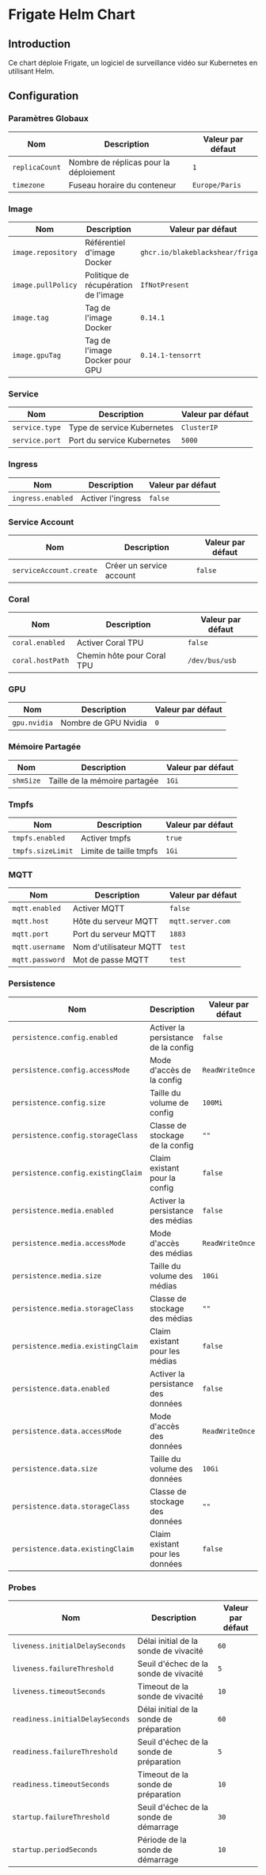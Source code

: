 # Frigate Helm Chart

## Introduction

Ce chart déploie Frigate, un logiciel de surveillance vidéo sur Kubernetes en utilisant Helm.

## Configuration

### Paramètres Globaux

| Nom             | Description                                     | Valeur par défaut  |
|-----------------|-------------------------------------------------|--------------------|
| `replicaCount`  | Nombre de réplicas pour la déploiement          | `1`                |
| `timezone`      | Fuseau horaire du conteneur                     | `Europe/Paris`     |

### Image

| Nom                | Description                                 | Valeur par défaut                      |
|--------------------|---------------------------------------------|----------------------------------------|
| `image.repository` | Référentiel d'image Docker                  | `ghcr.io/blakeblackshear/frigate`      |
| `image.pullPolicy` | Politique de récupération de l'image        | `IfNotPresent`                         |
| `image.tag`        | Tag de l'image Docker                       | `0.14.1`                               |
| `image.gpuTag`     | Tag de l'image Docker pour GPU              | `0.14.1-tensorrt`                      |

### Service

| Nom         | Description                           | Valeur par défaut |
|-------------|---------------------------------------|-------------------|
| `service.type` | Type de service Kubernetes         | `ClusterIP`       |
| `service.port` | Port du service Kubernetes         | `5000`            |

### Ingress

| Nom           | Description                         | Valeur par défaut |
|---------------|-------------------------------------|-------------------|
| `ingress.enabled` | Activer l'ingress               | `false`           |

### Service Account

| Nom                | Description                     | Valeur par défaut |
|--------------------|---------------------------------|-------------------|
| `serviceAccount.create` | Créer un service account   | `false`           |

### Coral

| Nom                | Description                     | Valeur par défaut |
|--------------------|---------------------------------|-------------------|
| `coral.enabled`    | Activer Coral TPU               | `false`           |
| `coral.hostPath`   | Chemin hôte pour Coral TPU      | `/dev/bus/usb`    |

### GPU

| Nom                | Description                     | Valeur par défaut |
|--------------------|---------------------------------|-------------------|
| `gpu.nvidia`       | Nombre de GPU Nvidia            | `0`               |

### Mémoire Partagée

| Nom                | Description                     | Valeur par défaut |
|--------------------|---------------------------------|-------------------|
| `shmSize`          | Taille de la mémoire partagée   | `1Gi`             |

### Tmpfs

| Nom                | Description                     | Valeur par défaut |
|--------------------|---------------------------------|-------------------|
| `tmpfs.enabled`    | Activer tmpfs                   | `true`            |
| `tmpfs.sizeLimit`  | Limite de taille tmpfs          | `1Gi`             |

### MQTT

| Nom                | Description                     | Valeur par défaut  |
|--------------------|---------------------------------|--------------------|
| `mqtt.enabled`     | Activer MQTT                    | `false`            |
| `mqtt.host`        | Hôte du serveur MQTT            | `mqtt.server.com`  |
| `mqtt.port`        | Port du serveur MQTT            | `1883`             |
| `mqtt.username`    | Nom d'utilisateur MQTT          | `test`             |
| `mqtt.password`    | Mot de passe MQTT               | `test`             |

### Persistence

| Nom                | Description                                      | Valeur par défaut |
|--------------------|--------------------------------------------------|-------------------|
| `persistence.config.enabled`    | Activer la persistance de la config  | `false`           |
| `persistence.config.accessMode` | Mode d'accès de la config            | `ReadWriteOnce`   |
| `persistence.config.size`       | Taille du volume de config           | `100Mi`           |
| `persistence.config.storageClass` | Classe de stockage de la config   | `""`              |
| `persistence.config.existingClaim` | Claim existant pour la config   | `false`           |
| `persistence.media.enabled`     | Activer la persistance des médias    | `false`           |
| `persistence.media.accessMode`  | Mode d'accès des médias              | `ReadWriteOnce`   |
| `persistence.media.size`        | Taille du volume des médias          | `10Gi`            |
| `persistence.media.storageClass` | Classe de stockage des médias      | `""`              |
| `persistence.media.existingClaim` | Claim existant pour les médias    | `false`           |
| `persistence.data.enabled`      | Activer la persistance des données   | `false`           |
| `persistence.data.accessMode`   | Mode d'accès des données             | `ReadWriteOnce`   |
| `persistence.data.size`         | Taille du volume des données         | `10Gi`            |
| `persistence.data.storageClass` | Classe de stockage des données      | `""`              |
| `persistence.data.existingClaim` | Claim existant pour les données    | `false`           |

### Probes

| Nom                       | Description                                     | Valeur par défaut |
|---------------------------|-------------------------------------------------|-------------------|
| `liveness.initialDelaySeconds` | Délai initial de la sonde de vivacité    | `60`              |
| `liveness.failureThreshold`    | Seuil d'échec de la sonde de vivacité    | `5`               |
| `liveness.timeoutSeconds`      | Timeout de la sonde de vivacité           | `10`              |
| `readiness.initialDelaySeconds` | Délai initial de la sonde de préparation | `60`              |
| `readiness.failureThreshold`    | Seuil d'échec de la sonde de préparation | `5`               |
| `readiness.timeoutSeconds`      | Timeout de la sonde de préparation       | `10`              |
| `startup.failureThreshold`      | Seuil d'échec de la sonde de démarrage    | `30`              |
| `startup.periodSeconds`         | Période de la sonde de démarrage          | `10`              |

